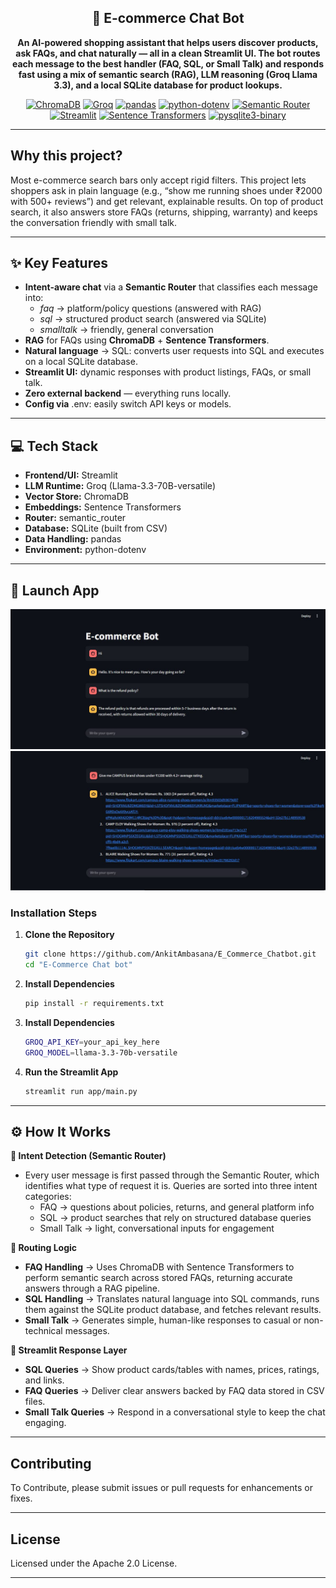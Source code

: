 <h2 align="center">🛒 E-commerce Chat Bot</h2>

<p align="center"><b>An AI-powered shopping assistant that helps users discover products, ask FAQs, and chat naturally — all in a clean Streamlit UI. The bot routes each message to the best handler (FAQ, SQL, or Small Talk) and responds fast using a mix of semantic search (RAG), LLM reasoning (Groq Llama 3.3), and a local SQLite database for product lookups.</b></p>

<p align="center">
  <a href="https://www.trychroma.com/"><img alt="ChromaDB" src="https://img.shields.io/badge/🟣%20ChromaDB-1.0.16-9333ea?logo=databricks&logoColor=white"></a>
  <a href="https://groq.com/"><img alt="Groq" src="https://img.shields.io/badge/⚡%20Groq-0.30.0-facc15?logo=lightning&logoColor=black"></a>
  <a href="https://pandas.pydata.org/"><img alt="pandas" src="https://img.shields.io/badge/🐼%20pandas-2.3.1-150458?logo=pandas&logoColor=white"></a>
  <a href="https://pypi.org/project/python-dotenv/"><img alt="python-dotenv" src="https://img.shields.io/badge/🌱%20python--dotenv-1.1.1-22c55e?logo=.env&logoColor=white"></a>
  <a href="https://github.com/aurelio-labs/semantic-router"><img alt="Semantic Router" src="https://img.shields.io/badge/🔀%20semantic__router-0.1.11-2563eb?logo=github&logoColor=white"></a>
  <a href="https://streamlit.io/"><img alt="Streamlit" src="https://img.shields.io/badge/📊%20Streamlit-1.45.1-ff4b4b?logo=streamlit&logoColor=white"></a>
  <a href="https://www.sbert.net/"><img alt="Sentence Transformers" src="https://img.shields.io/badge/📝%20Sentence--Transformers-5.0.0-8b5cf6?logo=transformers&logoColor=white"></a>
  <a href="https://pypi.org/project/pysqlite3-binary/"><img alt="pysqlite3-binary" src="https://img.shields.io/badge/🗄️%20pysqlite3--binary-0.5.4-0f766e?logo=sqlite&logoColor=white"></a>
</p>


---

## Why this project?
Most e-commerce search bars only accept rigid filters. This project lets shoppers ask in plain language (e.g., “show me running shoes under ₹2000 with 500+ reviews”) and get relevant, explainable results. On top of product search, it also answers store FAQs (returns, shipping, warranty) and keeps the conversation friendly with small talk.

---

## ✨ Key Features

* **Intent-aware chat** via a **Semantic Router** that classifies each message into:
  * _faq_ → platform/policy questions (answered with RAG)
  * _sql_ → structured product search (answered via SQLite)
  * _smalltalk_ → friendly, general conversation
* **RAG** for FAQs using **ChromaDB** + **Sentence Transformers**.
* **Natural language** → SQL: converts user requests into SQL and executes on a local SQLite database.
* **Streamlit UI:** dynamic responses with product listings, FAQs, or small talk.
* **Zero external backend** — everything runs locally.
* **Config via** .env: easily switch API keys or models.

---

## 💻 Tech Stack
* **Frontend/UI:** Streamlit
* **LLM Runtime:** Groq (Llama-3.3-70B-versatile)
* **Vector Store:** ChromaDB
* **Embeddings:** Sentence Transformers
* **Router:** semantic_router
* **Database:** SQLite (built from CSV)
* **Data Handling:** pandas
* **Environment:** python-dotenv

---


## 🚀 Launch App

<img src="app/resources/Project%20Screenshot%201.JPG" alt="App Screenshot" width="600">

<img src="app/resources/Project%20Screenshot%202.JPG" alt="App Screenshot" width="600">


### Installation Steps

1. **Clone the Repository**

   ```bash
   git clone https://github.com/AnkitAmbasana/E_Commerce_Chatbot.git
   cd "E-Commerce Chat bot"
   ```

2. **Install Dependencies**

   ```bash
   pip install -r requirements.txt
   ```

3. **Install Dependencies**

   ```bash
   GROQ_API_KEY=your_api_key_here
   GROQ_MODEL=llama-3.3-70b-versatile
   ```

4. **Run the Streamlit App**

   ```bash
   streamlit run app/main.py
   ```

---

## ⚙️ How It Works

**🔹 Intent Detection (Semantic Router)**
* Every user message is first passed through the Semantic Router, which identifies what type of request it is. Queries are sorted into three intent categories:
  * FAQ → questions about policies, returns, and general platform info
  * SQL → product searches that rely on structured database queries
  * Small Talk → light, conversational inputs for engagement

**🔹 Routing Logic**
* **FAQ Handling** → Uses ChromaDB with Sentence Transformers to perform semantic search across stored FAQs, returning accurate answers through a RAG pipeline.
* **SQL Handling** → Translates natural language into SQL commands, runs them against the SQLite product database, and fetches relevant results.
* **Small Talk** → Generates simple, human-like responses to casual or non-technical messages.

**🔹 Streamlit Response Layer**
* **SQL Queries** → Show product cards/tables with names, prices, ratings, and links.
* **FAQ Queries** → Deliver clear answers backed by FAQ data stored in CSV files.
* **Small Talk Queries** → Respond in a conversational style to keep the chat engaging.

---

## Contributing

To Contribute, please submit issues or pull requests for enhancements or fixes.

---

## License

Licensed under the Apache 2.0 License.

---
